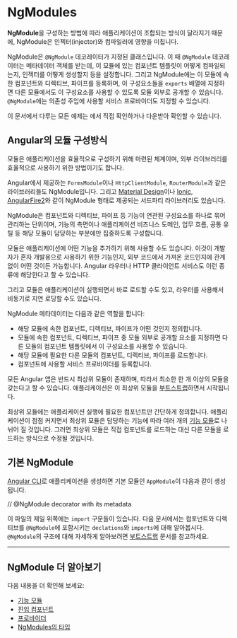 # NgModules

<!--
**NgModules** configure the injector and the compiler and help organize related things together.

An NgModule is a class marked by the `@NgModule` decorator.
`@NgModule` takes a metadata object that describes how to compile a component's template and how to create an injector at runtime.
It identifies the module's own components, directives, and pipes,
making some of them public, through the `exports` property, so that external components can use them.
`@NgModule` can also add service providers to the application dependency injectors.

For an example application showcasing all the techniques that NgModules related pages
cover, see the <live-example></live-example>. For explanations on the individual techniques, visit the relevant NgModule pages under the NgModules
section.
-->
**NgModule**을 구성하는 방법에 따라 애플리케이션이 조합되는 방식이 달라지기 때문에, NgModule은 인젝터(injector)와 컴파일러에 영향을 미칩니다.

NgModule은 `@NgModule` 데코레이터가 지정된 클래스입니다.
이 때 `@NgModule` 데코레이터는 메타데이터 객체를 받는데, 이 모듈에 있는 컴포넌트 템플릿이 어떻게 컴파일되는지, 인젝터를 어떻게 생성할지 등을 설정합니다.
그리고 NgModule에는 이 모듈에 속한 컴포넌트와 디렉티브, 파이프를 등록하며, 이 구성요소들을 `exports` 배열에 지정하면 다른 모듈에서도 이 구성요소를 사용할 수 있도록 모듈 외부로 공개할 수 있습니다.
`@NgModule`에는 의존성 주입에 사용할 서비스 프로바이더도 지정할 수 있습니다.

이 문서에서 다루는 모든 예제는 <live-example></live-example>에서 직접 확인하거나 다운받아 확인할 수 있습니다.


<!--
## Angular modularity
-->
## Angular의 모듈 구성방식

<!--
Modules are a great way to organize an application and extend it with capabilities from external libraries.

Angular libraries are NgModules, such as `FormsModule`, `HttpClientModule`, and `RouterModule`.
Many third-party libraries are available as NgModules such as
<a href="https://material.angular.io/">Material Design</a>,
<a href="https://ionicframework.com/">Ionic</a>, and
<a href="https://github.com/angular/angularfire2">AngularFire2</a>.

NgModules consolidate components, directives, and pipes into
cohesive blocks of functionality, each focused on a
feature area, application business domain, workflow, or common collection of utilities.

Modules can also add services to the application.
Such services might be internally developed, like something you'd develop yourself or come from outside sources, such as the Angular router and HTTP client.

Modules can be loaded eagerly when the application starts or lazy loaded asynchronously by the router.

NgModule metadata does the following:

* Declares which components, directives, and pipes belong to the module.
* Makes some of those components, directives, and pipes public so that other module's component templates can use them.
* Imports other modules with the components, directives, and pipes that components in the current module need.
* Provides services that other application components can use.

Every Angular application has at least one module, the root module.
You [bootstrap](guide/bootstrapping) that module to launch the application.

The root module is all you need in an application with few components.
As the application grows, you refactor the root module into [feature modules](guide/feature-modules)
that represent collections of related functionality.
You then import these modules into the root module.
-->
모듈은 애플리케이션을 효율적으로 구성하기 위해 마련된 체계이며, 외부 라이브러리를 효율적으로 사용하기 위한 방법이기도 합니다.

Angular에서 제공하는 `FormsModule`이나 `HttpClientModule`, `RouterModule`과 같은 라이브러리들도 NgModule입니다.
그리고 <a href="https://material.angular.io/">Material Design</a>이나 <a href="https://ionicframework.com/">Ionic</a>, <a href="https://github.com/angular/angularfire2">AngularFire2</a>와 같이 NgModule 형태로 제공되는 서드파티 라이브러리도 있습니다.

NgModule은 컴포넌트와 디렉티브, 파이프 등 기능이 연관된 구성요소를 하나로 묶어 관리하는 단위이며, 기능의 측면이나 애플리케이션 비즈니스 도메인, 업무 흐름, 공통 유틸 등 해당 모듈이 담당하는 부분에만 집중하도록 구성합니다.

모듈은 애플리케이션에 어떤 기능을 추가하기 위해 사용할 수도 있습니다.
이것이 개발자가 혼자 개발용으로 사용하기 위한 기능인지, 외부 코드에서 가져온 코드인지에 관계없이 어떤 것이든 가능합니다.
Angular 라우터나 HTTP 클라이언트 서비스도 이런 종류에 해당한다고 할 수 있습니다.

그리고 모듈은 애플리케이션이 실행되면서 바로 로드할 수도 있고, 라우터를 사용해서 비동기로 지연 로딩할 수도 있습니다.

NgModule 메타데이터는 다음과 같은 역할을 합니다:

* 해당 모듈에 속한 컴포넌트, 디렉티브, 파이프가 어떤 것인지 정의합니다.
* 모듈에 속한 컴포넌트, 디렉티브, 파이프 중 모듈 외부로 공개할 요소를 지정하면 다른 모듈의 컴포넌트 템플릿에서 이 구성요소를 사용할 수 있습니다.
* 해당 모듈에 필요한 다른 모듈의 컴포넌트, 디렉티브, 파이프를 로드합니다.
* 컴포넌트에 사용할 서비스 프로바이더를 등록합니다.

모든 Angular 앱은 반드시 최상위 모듈이 존재하며, 따라서 최소한 한 개 이상의 모듈을 갖는다고 할 수 있습니다.
애플리케이션은 이 최상위 모듈을 [부트스트랩](guide/bootstrapping)하면서 시작됩니다.

최상위 모듈에는 애플리케이션 실행에 필요한 컴포넌트만 간단하게 정의합니다.
애플리케이션이 점점 커지면서 최상위 모듈은 담당하는 기능에 따라 여러 개의 [기능 모듈](guide/feature-modules)로 나뉘어 질 것입니다.
그러면 최상위 모듈은 직접 컴포넌트를 로드하는 대신 다른 모듈을 로드하는 방식으로 수정될 것입니다.


<!--
## The basic NgModule
-->
## 기본 NgModule

<!--
The [Angular CLI](cli) generates the following basic `AppModule` when creating a new application.


<code-example path="ngmodules/src/app/app.module.1.ts" header="src/app/app.module.ts (default AppModule)">
// @NgModule decorator with its metadata
</code-example>

At the top are the import statements. The next section is where you configure the `@NgModule` by stating what components and directives belong to it (`declarations`) as well as which other modules it uses (`imports`). For more information on the structure of an `@NgModule`, be sure to read [Bootstrapping](guide/bootstrapping).
-->
[Angular CLI](cli)로 애플리케이션을 생성하면 기본 모듈인 `AppModule`이 다음과 같이 생성됩니다.

<code-example path="ngmodules/src/app/app.module.1.ts" header="src/app/app.module.ts (default AppModule)">
// @NgModule decorator with its metadata
</code-example>

이 파일의 제일 위쪽에는 `import` 구문들이 있습니다.
다음 문서에서는 컴포넌트와 디렉티브를 `@NgModule`에 포함시키는 `declations`와 `imports`에 대해 알아봅시다.
`@NgModule`의 구조에 대해 자세하게 알아보려면 [부트스트랩](guide/bootstrapping) 문서를 참고하세요.

<hr />

<!--
## More on NgModules
-->
## NgModule 더 알아보기

<!--
You may also be interested in the following:
* [Feature Modules](guide/feature-modules).
* [Entry Components](guide/entry-components).
* [Providers](guide/providers).
* [Types of NgModules](guide/module-types).
-->
다음 내용을 더 확인해 보세요:
* [기능 모듈](guide/feature-modules)
* [진입 컴포넌트](guide/entry-components)
* [프로바이더](guide/providers)
* [NgModules의 타입](guide/module-types)